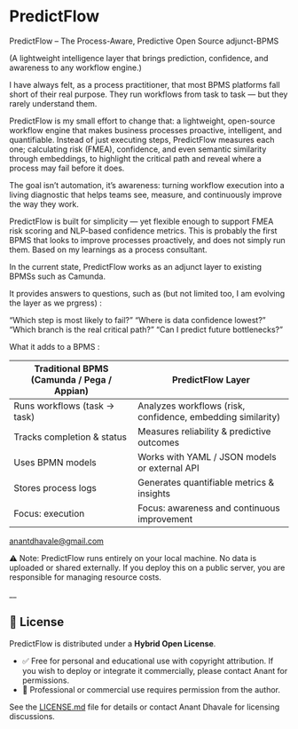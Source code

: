 # PredictFlow 

PredictFlow – The Process-Aware, Predictive Open Source adjunct-BPMS 

(A lightweight intelligence layer that brings prediction, confidence, and awareness to any workflow engine.)

I have always felt, as a process practitioner, that most BPMS platforms fall short of their real purpose. They run workflows from task to task — but they rarely understand them.

PredictFlow is my small effort to change that: a lightweight, open-source workflow engine that makes business processes proactive, intelligent, and quantifiable.
Instead of just executing steps, PredictFlow measures each one; calculating risk (FMEA), confidence, and even semantic similarity through embeddings, to highlight the critical path and reveal where a process may fail before it does.

The goal isn’t automation, it’s awareness: turning workflow execution into a living diagnostic that helps teams see, measure, and continuously improve the way they work.

PredictFlow is built for simplicity — yet flexible enough to support FMEA risk scoring and NLP-based confidence metrics.
This is probably the first BPMS that looks to improve processes proactively, and does not simply run them. 
Based on my learnings as a process consultant.

In the current state, PredictFlow works as an adjunct layer to existing BPMSs such as Camunda.

It provides answers to questions, such as (but not limited too, I am evolving the layer as we prgress) :

“Which step is most likely to fail?”
“Where is data confidence lowest?”
“Which branch is the real critical path?”
“Can I predict future bottlenecks?”

What it adds to a BPMS : 

| Traditional BPMS (Camunda / Pega / Appian) | PredictFlow Layer                                           |
| ------------------------------------------ | ----------------------------------------------------------- |
| Runs workflows (task → task)               | Analyzes workflows (risk, confidence, embedding similarity) |
| Tracks completion & status                 | Measures reliability & predictive outcomes                  |
| Uses BPMN models                           | Works with YAML / JSON models or external API               |
| Stores process logs                        | Generates quantifiable metrics & insights                   |
| Focus: execution                           | Focus: awareness and continuous improvement                 |


anantdhavale@gmail.com


⚠️ Note:
PredictFlow runs entirely on your local machine.
No data is uploaded or shared externally.
If you deploy this on a public server, you are responsible for managing resource costs.

__



## 📄 License

PredictFlow is distributed under a **Hybrid Open License**.

- ✅ Free for personal and educational use with copyright attribution.  If you wish to deploy or integrate it commercially, please contact Anant for permissions.
- 🚫 Professional or commercial use requires permission from the author.  

See the [LICENSE.md](./LICENSE.md) file for details or contact Anant Dhavale for licensing discussions.
